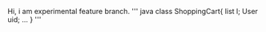 Hi,
i am experimental feature branch.
''' java
   class ShoppingCart{
    list <Items> l;
    User uid;
    ...
 }
'''   